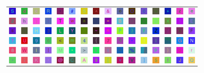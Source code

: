 <table>
<tr>
<td><img src="53.gif"></td>
<td><img src="64.gif"></td>
<td><img src="63.gif"></td>
<td><img src="52.gif"></td>
<td><img src="27.gif"></td>
<td><img src="23.gif"></td>
<td><img src="35.gif"></td>
<td><img src="5E.gif"></td>
<td><img src="26.gif"></td>
<td><img src="6F.gif"></td>
<td><img src="4F.gif"></td>
<td><img src="30.gif"></td>
<td><img src="75.gif"></td>
<td><img src="2B.gif"></td>
<td><img src="7A.gif"></td>
<td><img src="65.gif"></td>
</tr>
<tr>
<td><img src="32.gif"></td>
<td><img src="68.gif"></td>
<td><img src="6A.gif"></td>
<td><img src="3A.gif"></td>
<td><img src="54.gif"></td>
<td><img src="77.gif"></td>
<td><img src="61.gif"></td>
<td><img src="gr2.gif"></td>
<td><img src="3D.gif"></td>
<td><img src="42.gif"></td>
<td><img src="2E.gif"></td>
<td><img src="69.gif"></td>
<td><img src="44.gif"></td>
<td><img src="78.gif"></td>
<td><img src="21.gif"></td>
<td><img src="45.gif"></td>
</tr>
<tr>
<td><img src="73.gif"></td>
<td><img src="60.gif"></td>
<td><img src="48.gif"></td>
<td><img src="33.gif"></td>
<td><img src="4C.gif"></td>
<td><img src="59.gif"></td>
<td><img src="28.gif"></td>
<td><img src="7E.gif"></td>
<td><img src="6E.gif"></td>
<td><img src="50.gif"></td>
<td><img src="29.gif"></td>
<td><img src="79.gif"></td>
<td><img src="5A.gif"></td>
<td><img src="2F.gif"></td>
<td><img src="58.gif"></td>
<td><img src="46.gif"></td>
</tr>
<tr>
<td><img src="3F.gif"></td>
<td><img src="55.gif"></td>
<td><img src="39.gif"></td>
<td><img src="36.gif"></td>
<td><img src="3C.gif"></td>
<td><img src="6D.gif"></td>
<td><img src="34.gif"></td>
<td><img src="7B.gif"></td>
<td><img src="37.gif"></td>
<td><img src="71.gif"></td>
<td><img src="2A.gif"></td>
<td><img src="31.gif"></td>
<td><img src="6C.gif"></td>
<td><img src="gr1.gif"></td>
<td><img src="47.gif"></td>
<td><img src="4E.gif"></td>
</tr>
<tr>
<td><img src="38.gif"></td>
<td><img src="57.gif"></td>
<td><img src="49.gif"></td>
<td><img src="7C.gif"></td>
<td><img src="4D.gif"></td>
<td><img src="22.gif"></td>
<td><img src="3E.gif"></td>
<td><img src="6B.gif"></td>
<td><img src="74.gif"></td>
<td><img src="5F.gif"></td>
<td><img src="25.gif"></td>
<td><img src="gr3.gif"></td>
<td><img src="70.gif"></td>
<td><img src="7D.gif"></td>
<td><img src="62.gif"></td>
<td><img src="72.gif"></td>
</tr>
<tr>
<td><img src="2D.gif"></td>
<td><img src="3B.gif"></td>
<td><img src="4B.gif"></td>
<td><img src="2C.gif"></td>
<td><img src="40.gif"></td>
<td><img src="43.gif"></td>
<td><img src="41.gif"></td>
<td><img src="67.gif"></td>
<td><img src="5B.gif"></td>
<td><img src="76.gif"></td>
<td><img src="56.gif"></td>
<td><img src="5D.gif"></td>
<td><img src="24.gif"></td>
<td><img src="66.gif"></td>
<td><img src="4A.gif"></td>
<td><img src="51.gif"></td>
</tr>
</table>
